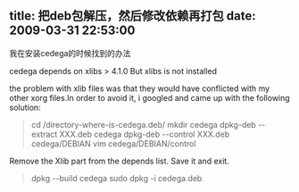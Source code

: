 title: 把deb包解压，然后修改依赖再打包
date: 2009-03-31 22:53:00
---

&#25105;&#22312;&#23433;&#35013;cedega&#30340;&#26102;&#20505;&#25214;&#21040;&#30340;&#21150;&#27861;

 cedega depends on xlibs > 4.1.0
 But xlibs is not installed

 the problem with xlib files was that they would have conflicted with my other xorg files.In order to avoid it, i googled and came up with the following solution:

 > cd /directory-where-is-cedega.deb/
>      mkdir cedega 
>      dpkg-deb --extract XXX.deb cedega 
>      dpkg-deb --control XXX.deb cedega/DEBIAN 
>      vim cedega/DEBIAN/control 

 Remove the Xlib part from the depends list. Save it and exit. 

 > dpkg --build cedega 
>      sudo dpkg -i cedega.deb